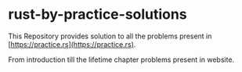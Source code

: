 # rust-by-practice-solutions

This Repository provides solution to all the problems present in [https://practice.rs](https://practice.rs).

From introduction till the lifetime chapter problems present in website.
